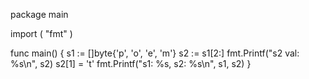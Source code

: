 package main

import (
    "fmt"
)

func main() {
    s1 := []byte{'p', 'o', 'e', 'm'}
    s2 := s1[2:]
    fmt.Printf("s2 val: %s\n", s2)
    s2[1] = 't'
    fmt.Printf("s1: %s, s2: %s\n", s1, s2)
}
